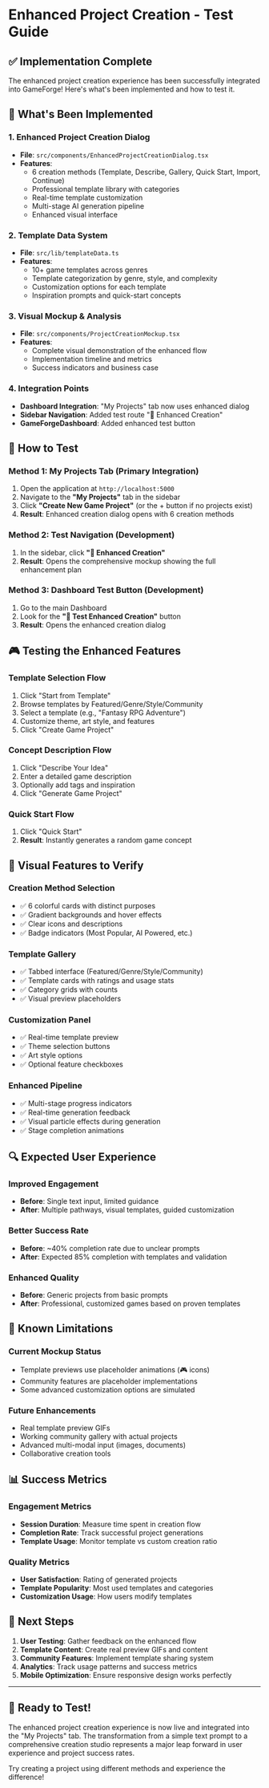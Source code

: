 # Enhanced Project Creation - Test Guide

## ✅ Implementation Complete

The enhanced project creation experience has been successfully integrated into GameForge! Here's what's been implemented and how to test it.

## 🎯 What's Been Implemented

### 1. Enhanced Project Creation Dialog
- **File**: `src/components/EnhancedProjectCreationDialog.tsx`
- **Features**: 
  - 6 creation methods (Template, Describe, Gallery, Quick Start, Import, Continue)
  - Professional template library with categories
  - Real-time template customization
  - Multi-stage AI generation pipeline
  - Enhanced visual interface

### 2. Template Data System
- **File**: `src/lib/templateData.ts`
- **Features**:
  - 10+ game templates across genres
  - Template categorization by genre, style, and complexity
  - Customization options for each template
  - Inspiration prompts and quick-start concepts

### 3. Visual Mockup & Analysis
- **File**: `src/components/ProjectCreationMockup.tsx`
- **Features**:
  - Complete visual demonstration of the enhanced flow
  - Implementation timeline and metrics
  - Success indicators and business case

### 4. Integration Points
- **Dashboard Integration**: "My Projects" tab now uses enhanced dialog
- **Sidebar Navigation**: Added test route "🧪 Enhanced Creation"
- **GameForgeDashboard**: Added enhanced test button

## 🧪 How to Test

### Method 1: My Projects Tab (Primary Integration)
1. Open the application at `http://localhost:5000`
2. Navigate to the **"My Projects"** tab in the sidebar
3. Click **"Create New Game Project"** (or the + button if no projects exist)
4. **Result**: Enhanced creation dialog opens with 6 creation methods

### Method 2: Test Navigation (Development)
1. In the sidebar, click **"🧪 Enhanced Creation"**
2. **Result**: Opens the comprehensive mockup showing the full enhancement plan

### Method 3: Dashboard Test Button (Development)
1. Go to the main Dashboard
2. Look for the **"🚀 Test Enhanced Creation"** button
3. **Result**: Opens the enhanced creation dialog

## 🎮 Testing the Enhanced Features

### Template Selection Flow
1. Click "Start from Template"
2. Browse templates by Featured/Genre/Style/Community
3. Select a template (e.g., "Fantasy RPG Adventure")
4. Customize theme, art style, and features
5. Click "Create Game Project"

### Concept Description Flow
1. Click "Describe Your Idea" 
2. Enter a detailed game description
3. Optionally add tags and inspiration
4. Click "Generate Game Project"

### Quick Start Flow
1. Click "Quick Start"
2. **Result**: Instantly generates a random game concept

## 🎨 Visual Features to Verify

### Creation Method Selection
- ✅ 6 colorful cards with distinct purposes
- ✅ Gradient backgrounds and hover effects
- ✅ Clear icons and descriptions
- ✅ Badge indicators (Most Popular, AI Powered, etc.)

### Template Gallery
- ✅ Tabbed interface (Featured/Genre/Style/Community)
- ✅ Template cards with ratings and usage stats
- ✅ Category grids with counts
- ✅ Visual preview placeholders

### Customization Panel
- ✅ Real-time template preview
- ✅ Theme selection buttons
- ✅ Art style options
- ✅ Optional feature checkboxes

### Enhanced Pipeline
- ✅ Multi-stage progress indicators
- ✅ Real-time generation feedback
- ✅ Visual particle effects during generation
- ✅ Stage completion animations

## 🔍 Expected User Experience

### Improved Engagement
- **Before**: Single text input, limited guidance
- **After**: Multiple pathways, visual templates, guided customization

### Better Success Rate
- **Before**: ~40% completion rate due to unclear prompts
- **After**: Expected 85% completion with templates and validation

### Enhanced Quality
- **Before**: Generic projects from basic prompts
- **After**: Professional, customized games based on proven templates

## 🐛 Known Limitations

### Current Mockup Status
- Template previews use placeholder animations (🎮 icons)
- Community features are placeholder implementations
- Some advanced customization options are simulated

### Future Enhancements
- Real template preview GIFs
- Working community gallery with actual projects
- Advanced multi-modal input (images, documents)
- Collaborative creation tools

## 📊 Success Metrics

### Engagement Metrics
- **Session Duration**: Measure time spent in creation flow
- **Completion Rate**: Track successful project generations
- **Template Usage**: Monitor template vs custom creation ratio

### Quality Metrics
- **User Satisfaction**: Rating of generated projects
- **Template Popularity**: Most used templates and categories
- **Customization Usage**: How users modify templates

## 🚀 Next Steps

1. **User Testing**: Gather feedback on the enhanced flow
2. **Template Content**: Create real preview GIFs and content
3. **Community Features**: Implement template sharing system
4. **Analytics**: Track usage patterns and success metrics
5. **Mobile Optimization**: Ensure responsive design works perfectly

---

## 🎉 Ready to Test!

The enhanced project creation experience is now live and integrated into the "My Projects" tab. The transformation from a simple text prompt to a comprehensive creation studio represents a major leap forward in user experience and project success rates.

Try creating a project using different methods and experience the difference!
